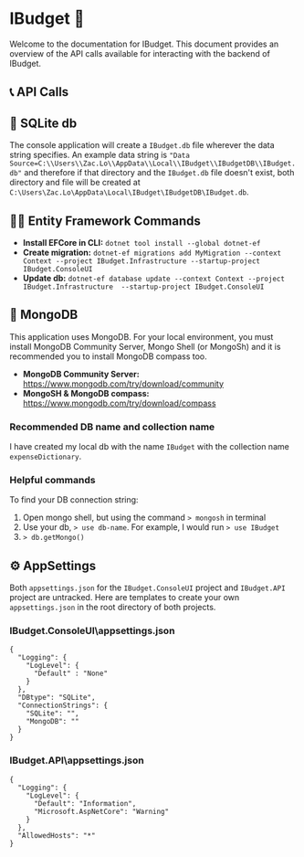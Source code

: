 # IBudget 💸

Welcome to the documentation for IBudget. This document provides an overview of the API calls available for interacting with the backend of IBudget.

## 📞 API Calls

## 📖 SQLite db 
The console application will create a `IBudget.db` file wherever the data string specifies. An example data string is `"Data Source=C:\\Users\\Zac.Lo\\AppData\\Local\\IBudget\\IBudgetDB\\IBudget.db"` and therefore if that directory and the `IBudget.db` file doesn't exist, both directory and file will be created at `C:\Users\Zac.Lo\AppData\Local\IBudget\IBudgetDB\IBudget.db`.

## 🧑‍💻 Entity Framework Commands 
- **Install EFCore in CLI:** `dotnet tool install --global dotnet-ef`
- **Create migration:** `dotnet-ef migrations add MyMigration --context Context --project IBudget.Infrastructure --startup-project IBudget.ConsoleUI`
- **Update db:** `dotnet-ef database update --context Context --project IBudget.Infrastructure  --startup-project IBudget.ConsoleUI`

## 📄 MongoDB 
This application uses MongoDB. For your local environment, you must install MongoDB Community Server, Mongo Shell (or MongoSh) and it is recommended you to install MongoDB compass too.

- **MongoDB Community Server:** https://www.mongodb.com/try/download/community
- **MongoSH & MongoDB compass:** https://www.mongodb.com/try/download/compass 

### Recommended DB name and collection name
I have created my local db with the name `IBudget` with the collection name `expenseDictionary`.

### Helpful commands
To find your DB connection string:
1. Open mongo shell, but using the command `> mongosh` in terminal
2. Use your db, `> use db-name`. For example, I would run `> use IBudget`
3. `> db.getMongo()`

## ⚙️ AppSettings 
Both `appsettings.json` for the `IBudget.ConsoleUI` project and `IBudget.API` project are untracked. Here are templates to create your own `appsettings.json` in the root directory of both projects. 

### IBudget.ConsoleUI\appsettings.json
```
{
  "Logging": {
    "LogLevel": {
      "Default" : "None"
    }
  },
  "DBtype": "SQLite",
  "ConnectionStrings": {
    "SQLite": "",
    "MongoDB": ""
  }
}
```
### IBudget.API\appsettings.json
```
{
  "Logging": {
    "LogLevel": {
      "Default": "Information",
      "Microsoft.AspNetCore": "Warning"
    }
  },
  "AllowedHosts": "*"
}
```